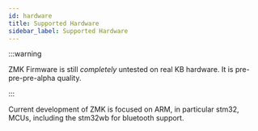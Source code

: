 ```yaml
---
id: hardware
title: Supported Hardware
sidebar_label: Supported Hardware
---
```


:::warning

ZMK Firmware is still _completely_ untested on real KB hardware. It is pre-pre-pre-alpha quality.

:::

Current development of ZMK is focused on ARM, in particular stm32, MCUs, including the stm32wb for bluetooth support.
